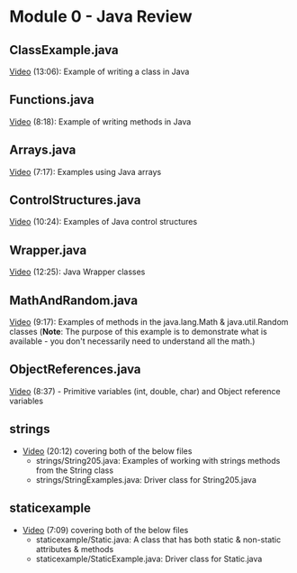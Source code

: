 # Module 0 - Java Review

## ClassExample.java

[Video](https://youtu.be/02SNITqfSzk) (13:06): Example of writing a class in Java

## Functions.java

[Video](https://youtu.be/9HQxZY7TlJ8) (8:18): Example of writing methods in Java

## Arrays.java

[Video](https://youtu.be/sAOo8Wq7if0) (7:17): Examples using Java arrays

## ControlStructures.java

[Video](https://youtu.be/4JEvo2b2k2M) (10:24): Examples of Java control structures

## Wrapper.java

[Video](https://youtu.be/8x-AOGHONII) (12:25): Java Wrapper classes

## MathAndRandom.java

[Video](https://youtu.be/rtYEJ1bWvgU) (9:17): Examples of methods in the java.lang.Math & java.util.Random classes (**Note**: The purpose of this example is to demonstrate what is available - you don't necessarily need to understand all the math.)

## ObjectReferences.java

[Video](https://youtu.be/VwJySWRnHyY) (8:37) - Primitive variables (int, double, char) and Object reference variables

## strings

- [Video](https://youtu.be/Z1nQwa__LvQ) (20:12) covering both of the below files
  - strings/String205.java: Examples of working with strings methods from the String class
  - strings/StringExamples.java: Driver class for String205.java

## staticexample

- [Video](https://youtu.be/zKKmFIC05zc) (7:09) covering both of the below files
  - staticexample/Static.java: A class that has both static & non-static attributes & methods
  - staticexample/StaticExample.java: Driver class for Static.java
